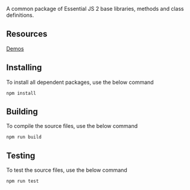 A common package of Essential JS 2 base libraries, methods and class definitions.

## Resources
[Demos](http://ej2.syncfusion.com/demos/) 

## Installing

To install all dependent packages, use the below command

```
npm install
```

## Building

To compile the source files, use the below command

```
npm run build
```

## Testing

To test the source files, use the below command

```
npm run test
```